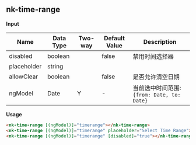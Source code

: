 ## nk-time-range

**Input**

| Name| Data Type | Two-way | Default Value | Description |
| --- | --- | --- | --- | --- |
| disabled | boolean | | false | 禁用时间选择器 |
| placeholder | string | | | |
| allowClear | boolean | | false | 是否允许清空日期 |
| ngModel | Date | Y | - | 当前选中时间范围: `{from: Date, to: Date}` |
 
**Usage**
```html
<nk-time-range [(ngModel)]="timerange"></nk-time-range>
<nk-time-range [(ngModel)]="timerange" placeholder="Select Time Range"></nk-time-range>
<nk-time-range [(ngModel)]="timerange" [disabled]="true"></nk-time-range>
```
